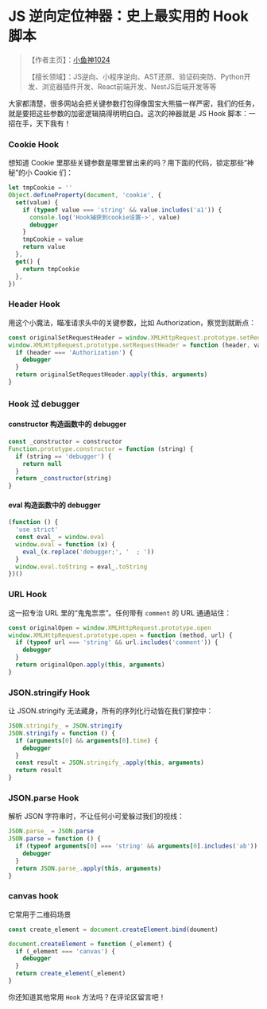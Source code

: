 # JS 逆向定位神器：史上最实用的 Hook 脚本

> 【作者主页】：[小鱼神1024](https://blog.csdn.net/studypy1024)
>
> 【擅长领域】：JS逆向、小程序逆向、AST还原、验证码突防、Python开发、浏览器插件开发、React前端开发、NestJS后端开发等等

大家都清楚，很多网站会把关键参数打包得像国宝大熊猫一样严密，我们的任务，就是要把这些参数的加密逻辑搞得明明白白。这次的神器就是 JS Hook 脚本：一招在手，天下我有！

### Cookie Hook

想知道 Cookie 里那些关键参数是哪里冒出来的吗？用下面的代码，锁定那些“神秘”的小 Cookie 们：

```javascript
let tmpCookie = ''
Object.defineProperty(document, 'cookie', {
  set(value) {
    if (typeof value === 'string' && value.includes('a1')) {
      console.log('Hook捕获到cookie设置->', value)
      debugger
    }
    tmpCookie = value
    return value
  },
  get() {
    return tmpCookie
  },
})
```

### Header Hook

用这个小魔法，瞄准请求头中的关键参数，比如 Authorization，察觉到就断点：

```javascript
const originalSetRequestHeader = window.XMLHttpRequest.prototype.setRequestHeader
window.XMLHttpRequest.prototype.setRequestHeader = function (header, value) {
  if (header === 'Authorization') {
    debugger
  }
  return originalSetRequestHeader.apply(this, arguments)
}
```

### Hook 过 debugger

#### constructor 构造函数中的 debugger

```javascript
const _constructor = constructor
Function.prototype.constructor = function (string) {
  if (string == 'debugger') {
    return null
  }
  return _constructor(string)
}
```

#### eval 构造函数中的 debugger

```javascript
(function () {
  'use strict'
  const eval_ = window.eval
  window.eval = function (x) {
    eval_(x.replace('debugger;', '  ; '))
  }
  window.eval.toString = eval_.toString
})()
```

### URL Hook

这一招专治 URL 里的“鬼鬼祟祟”。任何带有 `comment` 的 URL 通通站住：

```javascript
const originalOpen = window.XMLHttpRequest.prototype.open
window.XMLHttpRequest.prototype.open = function (method, url) {
  if (typeof url === 'string' && url.includes('comment')) {
    debugger
  }
  return originalOpen.apply(this, arguments)
}
```

### JSON.stringify Hook

让 JSON.stringify 无法藏身，所有的序列化行动皆在我们掌控中：

```javascript
JSON.stringify_ = JSON.stringify
JSON.stringify = function () {
  if (arguments[0] && arguments[0].time) {
    debugger
  }
  const result = JSON.stringify_.apply(this, arguments)
  return result
}
```

### JSON.parse Hook

解析 JSON 字符串时，不让任何小可爱躲过我们的视线：

```javascript
JSON.parse_ = JSON.parse
JSON.parse = function () {
  if (typeof arguments[0] === 'string' && arguments[0].includes('ab')) {
    debugger
  }
  return JSON.parse_.apply(this, arguments)
}
```

### canvas hook

它常用于二维码场景

```javascript
const create_element = document.createElement.bind(doument)

document.createElement = function (_element) {
  if (_element === 'canvas') {
    debugger
  }
  return create_element(_element)
}
```
你还知道其他常用 `Hook` 方法吗？在评论区留言吧！
